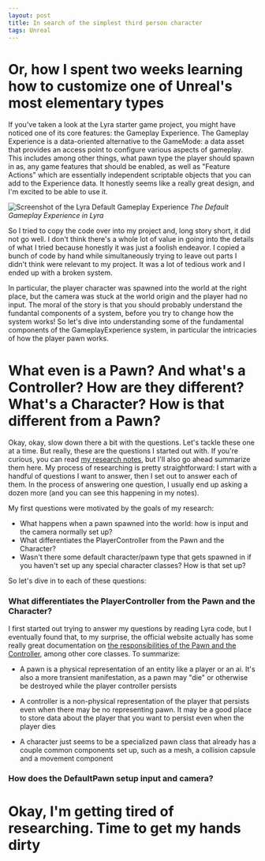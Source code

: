 ```yaml
---
layout: post
title: In search of the simplest third person character
tags: Unreal
---
```


# Or, how I spent two weeks learning how to customize one of Unreal's most elementary types 

If you've taken a look at the Lyra starter game project, you might have noticed
one of its core features: the Gameplay Experience. The Gameplay Experience is a
data-oriented alternative to the GameMode: a data asset that provides an access
point to configure various aspects of gameplay. This includes among other
things, what pawn type the player should spawn in as, any game features that
should be enabled, as well as "Feature Actions" which are essentially
independent scriptable objects that you can add to the Experience data. It
honestly seems like a really great design, and I'm excited to be able to use
it.

![Screenshot of the Lyra Default Gameplay
Experience](/assets/third-person-character/Gameplay-Experience.png)
*The Default Gameplay Experience in Lyra*

So I tried to copy the code over into my project and, long story short, it did
not go well. I don't think there's a whole lot of value in going into the
details of what I tried because honestly it was just a foolish endeavor.
I copied a bunch of code by hand while simultaneously trying to leave out parts
I didn't think were relevant to my project. It was a lot of tedious work and I
ended up with a broken system.

In particular, the player character was spawned into the world at the right
place, but the camera was stuck at the world origin and the player had no input.
The moral of the story is that you should probably understand the fundantal
components of a system, before you try to change how the system works! So let's
dive into understanding some of the fundamental components of the
GameplayExperience system, in particular the intricacies of how the player pawn
works.

# What even is a Pawn? And what's a Controller? How are they different? What's a Character? How is that different from a Pawn?

Okay, okay, slow down there a bit with the questions. Let's tackle these one at
a time. But really, these are the questions I started out with. If you're
curious, you can read [my research notes](https://github.com/josiest/UnrealNotes/blob/main/PawnAndControllerNotes.md),
but I'll also go ahead summarize them here. My process of researching is pretty
straightforward: I start with a handful of questions I want to answer, then I
set out to answer each of them. In the process of answering one question, I
usually end up asking a dozen more (and you can see this happening in my notes).

My first questions were motivated by the goals of my research:
- What happens when a pawn spawned into the world: how is input and the camera
  normally set up?
- What differentiates the PlayerController from the Pawn and the Character?
- Wasn't there some default character/pawn type that gets spawned in if you
  haven't set up any special character classes? How is that set up?

So let's dive in to each of these questions:

### What differentiates the PlayerController from the Pawn and the Character?

I first started out trying to answer my questions by reading Lyra code, but
I eventually found that, to my surprise, the official website actually has some
really great documentation on [the responsibilities of the Pawn and the
Controller](https://dev.epicgames.com/documentation/en-us/unreal-engine/gameplay-framework-in-unreal-engine#gameplayframeworkclasses), among other core classes.
To summarize:
- A pawn is a physical representation of an entity like a player or an ai.
  It's also a more transient manifestation, as a pawn may "die" or otherwise be
  destroyed while the player controller persists

- A controller is a non-physical representation of the player that persists
  even when there may be no representing pawn. It may be a good place to store
  data about the player that you want to persist even when the player dies

- A character just seems to be a specialized pawn class that already has a
  couple common components set up, such as a mesh, a collision capsule and a
  movement component

### How does the DefaultPawn setup input and camera?

# Okay, I'm getting tired of researching. Time to get my hands dirty

